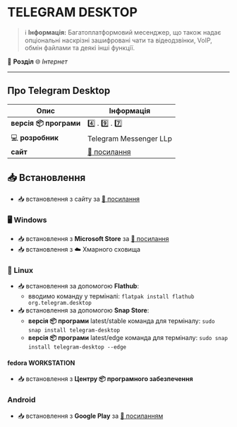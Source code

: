 # TELEGRAM DESKTOP


> :information_source: **Інформація:** Багатоплатформовий месенджер, що також надає опціональні наскрізні зашифровані чати та відеодзвінки, VoIP, обмін файлами та деякі інші функції.

:open_file_folder: **Розділ** :globe_with_meridians: *Інтернет*

---

## Про Telegram Desktop

| Опис                          | Інформація |
|-------------------------------| --------------- |
| **версія :package: програми** | :four: . :nine: . :seven: |
| :computer: **розробник**      | Telegram Messenger LLp |
| **сайт**                      | [:link: посилання](https://telegram.org) |

## :inbox_tray: Встановлення

- :inbox_tray: встановлення з сайту за [:link: посилання](https://telegram.org/)

### :desktop_computer: Windows

- :inbox_tray: встановлення з **Microsoft Store** за [:link: посилання](https://apps.microsoft.com/detail/9NZTWSQNTD0S?hl=uk-ua&gl=UA)
- :inbox_tray: встановлення з :cloud: Хмарного сховища

### :penguin: Linux

- :inbox_tray: встановлення за допомогою **Flathub**:
  - вводимо команду у терміналі: `flatpak install flathub org.telegram.desktop`
- :inbox_tray: встановлення за допомогою **Snap Store**:
  - **версія :package: програми** latest/stable команда для терміналу: `sudo snap install telegram-desktop`
  - **версія :package: програми** latest/edge команда для терміналу: `sudo snap install telegram-desktop --edge`

#### fedora WORKSTATION

- :inbox_tray: встановлення з **Центру :package: програмного забезпечення**

### Android

- :inbox_tray: встановлення з **Google Play** за [:link: посиланням](https://play.google.com/store/apps/details?id=org.telegram.messenger&hl=en_US)
